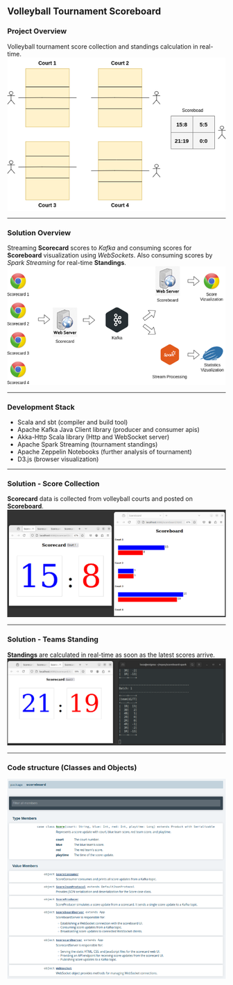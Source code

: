 ## Volleyball Tournament Scoreboard

### Project Overview
Volleyball tournament score collection and standings calculation in real-time.
![image](images/courts.png)

---
### Solution Overview
Streaming **Scorecard** scores to _Kafka_ and consuming scores for **Scoreboard** visualization using _WebSockets_. Also consuming scores by _Spark Streaming_ for real-time **Standings**.
![image](images/architecture.png)

---
### Development Stack
- Scala and sbt (compiler and build tool)
- Apache Kafka Java Client library (producer and consumer apis)
- Akka-Http Scala library (Http and WebSocket server)
- Apache Spark Streaming (tournament standings)
- Apache Zeppelin Notebooks (further analysis of tournament) 
- D3.js (browser visualization)

---
### Solution - Score Collection
**Scorecard** data is collected from volleyball courts and posted on **Scoreboard**.
![image](images/scorecard.png)

---
### Solution - Teams Standing
**Standings** are calculated in real-time as soon as the latest scores arrive.
![image](images/standings.png)

---
### Code structure (Classes and Objects)
![image](images/package.png)
